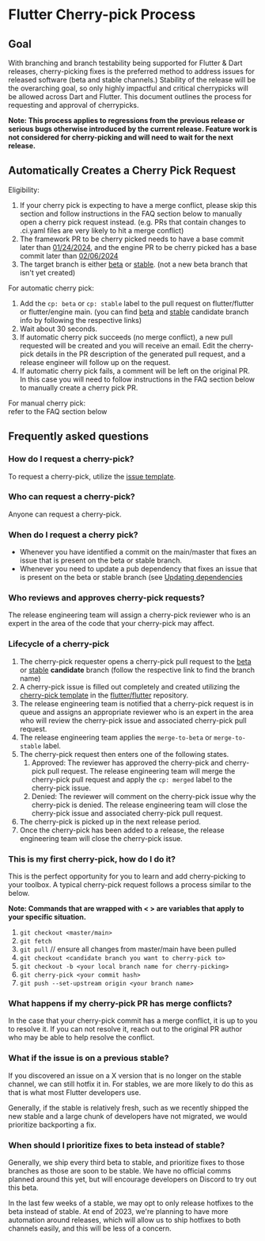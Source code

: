 # Flutter Cherry-pick Process

## Goal

With branching and branch testability being supported for Flutter & Dart releases, cherry-picking fixes is the preferred method to address issues for released software (beta and stable channels.)  Stability of the release will be the overarching goal, so only highly impactful and critical cherrypicks will be allowed across Dart and Flutter.  This document outlines the process for requesting and approval of cherrypicks.

**Note: This process applies to regressions from the previous release or serious bugs otherwise introduced by the current release.  Feature work is not considered for cherry-picking and will need to wait for the next release.**

## Automatically Creates a Cherry Pick Request

Eligibility:
1. If your cherry pick is expecting to have a merge conflict, please skip this section and follow instructions in the FAQ section below to manually open a cherry pick request instead. (e.g. PRs that contain changes to .ci.yaml files are very likely to hit a merge conflict)
2. The framework PR to be cherry picked needs to have a base commit later than [01/24/2024](https://www.google.com/url?q=https://github.com/flutter/flutter/pull/142058&sa=D&source=docs&ust=1706904517596608&usg=AOvVaw3cFfw8vyiBtY3EzM_N-PEi), and the engine PR to be cherry picked has a base commit later than [02/06/2024](https://github.com/flutter/engine/pull/50265)
3. The target branch is either [beta](https://github.com/flutter/flutter/blob/beta/bin/internal/release-candidate-branch.version) or [stable](https://github.com/flutter/flutter/blob/stable/bin/internal/release-candidate-branch.version). (not a new beta branch that isn't yet created)

For automatic cherry pick:
1. Add the `cp: beta` or `cp: stable` label to the pull request on flutter/flutter or flutter/engine main. (you can find [beta](https://github.com/flutter/flutter/blob/beta/bin/internal/release-candidate-branch.version) and [stable](https://github.com/flutter/flutter/blob/stable/bin/internal/release-candidate-branch.version) candidate branch info by following the respective links)
2. Wait about 30 seconds.
3. If automatic cherry pick succeeds (no merge conflict), a new pull requested will be created and you will receive an email. Edit the cherry-pick details in the PR description of the generated pull request, and a release engineer will follow up on the request.
4. If automatic cherry pick fails, a comment will be left on the original PR. In this case you will need to follow instructions in the FAQ section below to manually create a cherry pick PR.

For manual cherry pick:<br >
refer to the FAQ section below

## Frequently asked questions

### How do I request a cherry-pick?

To request a cherry-pick, utilize the [issue template](https://github.com/flutter/flutter/issues/new?template=7_cherry_pick.yml).

### Who can request a cherry-pick?

Anyone can request a cherry-pick.

### When do I request a cherry pick?

- Whenever you have identified a commit on the main/master that fixes an issue that is present on the beta or stable branch.
- Whenever you need to update a pub dependency that fixes an issue that is present on the beta or stable branch (see [Updating dependencies](../infra/Updating-dependencies-in-Flutter.md#to-update-a-single-dependency-for-cherrypicks)

### Who reviews and approves cherry-pick requests?

The release engineering team will assign a cherry-pick reviewer who is an expert in the area of the code that your cherry-pick may affect.

### Lifecycle of a cherry-pick

1. The cherry-pick requester opens a cherry-pick pull request to the [beta](https://github.com/flutter/flutter/blob/beta/bin/internal/release-candidate-branch.version) or [stable](https://github.com/flutter/flutter/blob/stable/bin/internal/release-candidate-branch.version) **candidate** branch (follow the respective link to find the branch name)
2. A cherry-pick issue is filled out completely and created utilizing the [cherry-pick template](https://github.com/flutter/flutter/issues/new?template=7_cherry_pick.yml) in the [flutter/flutter](https://github.com/flutter/flutter) repository.
3. The release engineering team is notified that a cherry-pick request is in queue and assigns an appropriate reviewer who is an expert in the area who will review the cherry-pick issue and associated cherry-pick pull request.
4. The release engineering team applies the `merge-to-beta` or `merge-to-stable` label.
5. The cherry-pick request then enters one of the following states.
   1. Approved: The reviewer has approved the cherry-pick and cherry-pick pull request.
The release engineering team will merge the cherry-pick pull request and apply the `cp: merged` label to the cherry-pick issue.
   2. Denied: The reviewer will comment on the cherry-pick issue why the cherry-pick is denied.
The release engineering team will close the cherry-pick issue and associated cherry-pick pull request.
6. The cherry-pick is picked up in the next release period.
7. Once the cherry-pick has been added to a release, the release engineering team will close the cherry-pick issue.

### This is my first cherry-pick, how do I do it?

This is the perfect opportunity for you to learn and add cherry-picking to your toolbox.  A typical cherry-pick request follows a process similar to the below.

**Note: Commands that are wrapped with < > are variables that apply to your specific situation.**

1. `git checkout <master/main>`
2. `git fetch`
3. `git pull` // ensure all changes from master/main have been pulled
4. `git checkout <candidate branch you want to cherry-pick to>`
5. `git checkout -b <your local branch name for cherry-picking>`
6. `git cherry-pick <your commit hash>`
7. `git push --set-upstream origin <your branch name>`

### What happens if my cherry-pick PR has merge conflicts?

In the case that your cherry-pick commit has a merge conflict, it is up to you to resolve it.  If you can not resolve it, reach out to the original PR author who may be able to help resolve the conflict.

### What if the issue is on a previous stable?

If you discovered an issue on a X version that is no longer on the stable channel, we can still hotfix it in. For stables, we are more likely to do this as that is what most Flutter developers use.

Generally, if the stable is relatively fresh, such as we recently shipped the new stable and a large chunk of developers have not migrated, we would prioritize backporting a fix.

### When should I prioritize fixes to beta instead of stable?

Generally, we ship every third beta to stable, and prioritize fixes to those branches as those are soon to be stable. We have no official comms planned around this yet, but will encourage developers on Discord to try out this beta.

In the last few weeks of a stable, we may opt to only release hotfixes to the beta instead of stable. At end of 2023, we're planning to have more automation around releases, which will allow us to ship hotfixes to both channels easily, and this will be less of a concern.

